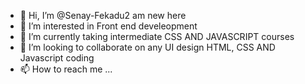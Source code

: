 - 👋 Hi, I’m @Senay-Fekadu2 am new here
- 👀 I’m interested in Front end develeopment
- 🌱 I’m currently taking intermediate CSS AND JAVASCRIPT courses
- 💞️ I’m looking to collaborate on any UI design HTML, CSS AND Javascript coding
- 📫 How to reach me ...

<!---
Senay-Fekadu2/Senay-Fekadu2 is a ✨ special ✨ repository because its `README.md` (this file) appears on your GitHub profile.
You can click the Preview link to take a look at your changes.
--->
